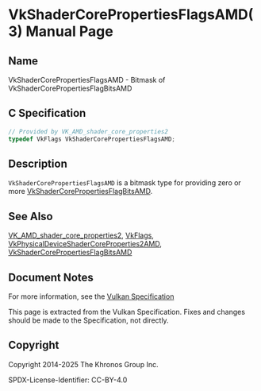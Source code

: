 # VkShaderCorePropertiesFlagsAMD(3) Manual Page

## Name

VkShaderCorePropertiesFlagsAMD - Bitmask of VkShaderCorePropertiesFlagBitsAMD



## [](#_c_specification)C Specification

```c++
// Provided by VK_AMD_shader_core_properties2
typedef VkFlags VkShaderCorePropertiesFlagsAMD;
```

## [](#_description)Description

`VkShaderCorePropertiesFlagsAMD` is a bitmask type for providing zero or more [VkShaderCorePropertiesFlagBitsAMD](https://registry.khronos.org/vulkan/specs/latest/man/html/VkShaderCorePropertiesFlagBitsAMD.html).

## [](#_see_also)See Also

[VK\_AMD\_shader\_core\_properties2](https://registry.khronos.org/vulkan/specs/latest/man/html/VK_AMD_shader_core_properties2.html), [VkFlags](https://registry.khronos.org/vulkan/specs/latest/man/html/VkFlags.html), [VkPhysicalDeviceShaderCoreProperties2AMD](https://registry.khronos.org/vulkan/specs/latest/man/html/VkPhysicalDeviceShaderCoreProperties2AMD.html), [VkShaderCorePropertiesFlagBitsAMD](https://registry.khronos.org/vulkan/specs/latest/man/html/VkShaderCorePropertiesFlagBitsAMD.html)

## [](#_document_notes)Document Notes

For more information, see the [Vulkan Specification](https://registry.khronos.org/vulkan/specs/latest/html/vkspec.html#VkShaderCorePropertiesFlagsAMD)

This page is extracted from the Vulkan Specification. Fixes and changes should be made to the Specification, not directly.

## [](#_copyright)Copyright

Copyright 2014-2025 The Khronos Group Inc.

SPDX-License-Identifier: CC-BY-4.0